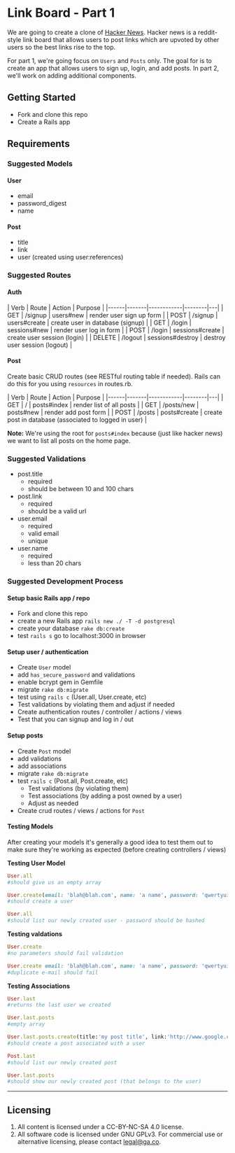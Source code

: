 # Link Board - Part 1

We are going to create a clone of [Hacker News](https://news.ycombinator.com/). Hacker news is a reddit-style link board that allows users to post links which are upvoted by other users so the best links rise to the top.

For part 1, we're going focus on `Users` and `Posts` only. The goal for is to create an app that allows users to sign up, login, and add posts. In part 2, we'll work on adding additional components.

## Getting Started

* Fork and clone this repo
* Create a Rails app

## Requirements

### Suggested Models

#### User
* email
* password_digest
* name

#### Post
* title
* link
* user (created using user:references)


### Suggested Routes

#### Auth

| Verb | Route | Action | Purpose |
|------|-------|------------|--------|---|
| GET | /signup | users#new | render user sign up form | 
| POST | /signup | users#create | create user in database (signup) | 
| GET | /login | sessions#new | render user log in form |
| POST | /login | sessions#create | create user session (login) |
| DELETE | /logout | sessions#destroy | destroy user session (logout) |

#### Post

Create basic CRUD routes (see RESTful routing table if needed). Rails can do this for you using `resources` in routes.rb.

| Verb | Route | Action | Purpose |
|------|-------|------------|--------|---|
| GET | / | posts#index | render list of all posts | 
| GET | /posts/new | posts#new | render add post form | 
| POST | /posts | posts#create | create post in database (associated to logged in user) | 

**Note:** We're using the root for `posts#index` because (just like hacker news) we want to list all posts on the home page.

### Suggested Validations

* post.title
  * required
  * should be between 10 and 100 chars
* post.link
  * required
  * should be a valid url
* user.email
  * required
  * valid email
  * unique
* user.name
  * required
  * less than 20 chars

### Suggested Development Process

#### Setup basic Rails app / repo

* Fork and clone this repo
* create a new Rails app `rails new ./ -T -d postgresql`
* create your database `rake db:create`
* test `rails s` go to localhost:3000 in browser

#### Setup user / authentication

* Create `User` model
* add `has_secure_password` and validations
* enable bcrypt gem in Gemfile
* migrate `rake db:migrate`
* test using `rails c` (User.all, User.create, etc)
* Test validations by violating them and adjust if needed
* Create authentication routes / controller / actions / views
* Test that you can signup and log in / out

#### Setup posts

* Create `Post` model
* add validations
* add associations
* migrate `rake db:migrate`
* test `rails c` (Post.all, Post.create, etc)
  * Test validations (by violating them)
  * Test associations (by adding a post owned by a user)
  * Adjust as needed
* Create crud routes / views / actions for `Post`

#### Testing Models

After creating your models it's generally a good idea to test them out to make sure they're working as expected (before creating controllers / views)

**Testing User Model**

```ruby
User.all
#should give us an empty array

User.create(email: 'blah@blah.com', name: 'a name', password: 'qwertyuiop')
#should create a user

User.all
#should list our newly created user - password should be hashed
```

**Testing valdations**

```ruby
User.create 
#no parameters should fail validation

User.create email: 'blah@blah.com', name: 'a name', password: 'qwertyuiop'
#duplicate e-mail should fail
```

**Testing Associations**

```ruby
User.last
#returns the last user we created

User.last.posts
#empty array

User.last.posts.create(title:'my post title', link:'http://www.google.com')
#should create a post associated with a user

Post.last
#should list our newly created post

User.last.posts
#should show our newly created post (that belongs to the user)
```



---

## Licensing
1. All content is licensed under a CC-BY-NC-SA 4.0 license.
2. All software code is licensed under GNU GPLv3. For commercial use or alternative licensing, please contact legal@ga.co.
